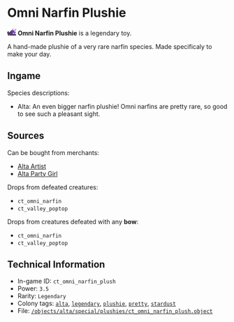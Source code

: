 # Omni Narfin Plushie

<img src="https://raw.githubusercontent.com/Ceterai/Enternia/main/objects/alta/special/plushies/ct_omni_narfin_plush.png" alt="Omni Narfin Plushie icon" loading="lazy" height="16px" width="auto" /> **Omni Narfin Plushie** is a legendary toy.

A hand-made plushie of a very rare narfin species. Made specificaly to make your day.

## Ingame

Species descriptions:

- Alta: An even bigger narfin plushie! Omni narfins are pretty rare, so good to see such a pleasant sight.

## Sources

Can be bought from merchants:

- [Alta Artist](https://ceterai.github.io/MyEnternia/Wiki/AltaArtist)
- [Alta Party Girl](https://ceterai.github.io/MyEnternia/Wiki/AltaPartyGirl)

Drops from defeated creatures:

- `ct_omni_narfin`
- `ct_valley_poptop`

Drops from creatures defeated with any **bow**:

- `ct_omni_narfin`
- `ct_valley_poptop`

## Technical Information

- In-game ID: `ct_omni_narfin_plush`
- Power: `3.5`
- Rarity: `Legendary`
- Colony tags: [`alta`](https://ceterai.github.io/MyEnternia/Wiki/Tags/Alta), [`legendary`](https://ceterai.github.io/MyEnternia/Wiki/Tags/Legendary), [`plushie`](https://ceterai.github.io/MyEnternia/Wiki/Tags/Plushie), [`pretty`](https://ceterai.github.io/MyEnternia/Wiki/Tags/Pretty), [`stardust`](https://ceterai.github.io/MyEnternia/Wiki/Tags/Stardust)
- File: [`/objects/alta/special/plushies/ct_omni_narfin_plush.object`](https://github.com/Ceterai/Enternia/blob/main/objects/alta/special/plushies/ct_omni_narfin_plush.object)
